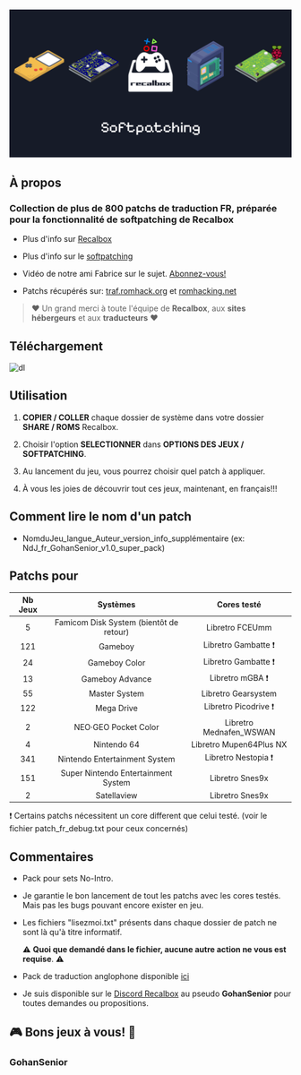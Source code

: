 #

![softpatching_recalbox](softpatching_recalbox.png)

## À propos

### Collection de plus de 800 patchs de traduction FR, préparée pour la fonctionnalité de softpatching de Recalbox

- Plus d'info sur [Recalbox](https://www.recalbox.com/fr/ "recalbox.com")

- Plus d'info sur le [softpatching](https://wiki.recalbox.com/fr/basic-usage/features/softpatching "wiki.recalbox.com")

- Vidéo de notre ami Fabrice sur le sujet. [Abonnez-vous!](https://youtu.be/z6rdZ0jpSvs?si=ZQ6eWgdMe-Me4O7T "Chaine Youtube Recalbox")

- Patchs récupérés sur: [traf.romhack.org](https://traf.romhack.org/) et [romhacking.net](https://www.romhacking.net/)

>:heart: Un grand merci à toute l'équipe de **Recalbox**, aux **sites hébergeurs** et aux **traducteurs** :heart:

## Téléchargement

![dl](https://github.com/user-attachments/assets/bf9406cc-2332-4933-b9a1-0832e8d38701)

## Utilisation

1. **COPIER / COLLER** chaque dossier de système dans votre dossier **SHARE / ROMS** Recalbox.

2. Choisir l'option **SELECTIONNER** dans **OPTIONS DES JEUX / SOFTPATCHING**.

3. Au lancement du jeu, vous pourrez choisir quel patch à appliquer.

4. À vous les joies de découvrir tout ces jeux, maintenant, en français!!!

## Comment lire le nom d'un patch

- NomduJeu_langue_Auteur_version_info_supplémentaire (ex: NdJ_fr_GohanSenior_v1.0_super_pack)

## Patchs pour

| Nb Jeux | Systèmes | Cores testé |
|:-------:|:--------:|:-----------:|
| 5 | Famicom Disk System (bientôt de retour) | Libretro FCEUmm |
| 121 | Gameboy | Libretro Gambatte :heavy_exclamation_mark: |
| 24 | Gameboy Color | Libretro Gambatte :heavy_exclamation_mark: |
| 13 | Gameboy Advance | Libretro mGBA :heavy_exclamation_mark: |
| 55 | Master System | Libretro Gearsystem |
| 122 | Mega Drive | Libretro Picodrive :heavy_exclamation_mark: |
| 2 | NEO·GEO Pocket Color | Libretro Mednafen_WSWAN |
| 4 | Nintendo 64 | Libretro Mupen64Plus NX |
| 341 | Nintendo Entertainment System | Libretro Nestopia :heavy_exclamation_mark: |
| 151 | Super Nintendo Entertainment System | Libretro Snes9x |
| 2 | Satellaview | Libretro Snes9x |

:heavy_exclamation_mark: Certains patchs nécessitent un core different que celui testé. (voir le fichier patch_fr_debug.txt pour ceux concernés)

## Commentaires

- Pack pour sets No-Intro.

- Je garantie le bon lancement de tout les patchs avec les cores testés. Mais pas les bugs pouvant encore exister en jeu.

- Les fichiers "lisezmoi.txt" présents dans chaque dossier de patch ne sont là qu'à titre informatif.

  :warning: **Quoi que demandé dans le fichier, aucune autre action ne vous est requise**. :warning:

- Pack de traduction anglophone disponible [ici](https://github.com/GohanSenior/Pack-Trans-EN-Sets-No-Intro-Softpatching-Recalbox "Pack-Trans-EN-Sets-No-Intro-Softpatching-Recalbox")

- Je suis disponible sur le [Discord Recalbox](https://discord.gg/GQJREVqrU2) au pseudo **GohanSenior** pour toutes demandes ou propositions.
  
## :video_game: Bons jeux à vous! :round_pushpin:

### GohanSenior
